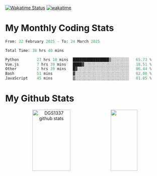 [![Wakatime Status](https://github.com/noopurphalak/noopurphalak/workflows/wakatime-status-update/badge.svg)](https://github.com/noopurphalak/noopurphalak/actions/workflows/main.yml)
[![wakatime](https://wakatime.com/badge/user/80ace140-ef40-4fdd-b8ed-f3be3d2e1aea.svg)](https://wakatime.com/@80ace140-ef40-4fdd-b8ed-f3be3d2e1aea)

# My Monthly Coding Stats

<!--START_SECTION:waka-->

```python
From: 22 February 2025 - To: 24 March 2025

Total Time: 38 hrs 40 mins

Python        27 hrs 10 mins  ████████████████▒░░░░░░░░   65.73 %
Vue.js        7 hrs 39 mins   ████▓░░░░░░░░░░░░░░░░░░░░   18.51 %
Other         2 hrs 39 mins   █▓░░░░░░░░░░░░░░░░░░░░░░░   06.44 %
Bash          51 mins         ▓░░░░░░░░░░░░░░░░░░░░░░░░   02.08 %
JavaScript    45 mins         ▒░░░░░░░░░░░░░░░░░░░░░░░░   01.85 %
```

<!--END_SECTION:waka-->

# My Github Stats
<div style="text-align: center;">
  <img width="49%" height="195px" src="https://github-readme-stats-sigma-five.vercel.app/api?username=noopurphalak&show_icons=true&count_private=true&hide_border=true&title_color=00FFFF&icon_color=00FFFF&text_color=00FFFF&bg_color=0d1117" alt="DGS1337 github stats" />
  <img width="41%" height="195px" src="https://github-readme-stats-sigma-five.vercel.app/api/top-langs/?username=noopurphalak&layout=compact&hide_border=true&title_color=00FFFF&text_color=00FFFF&bg_color=0d1117" />
</div>
